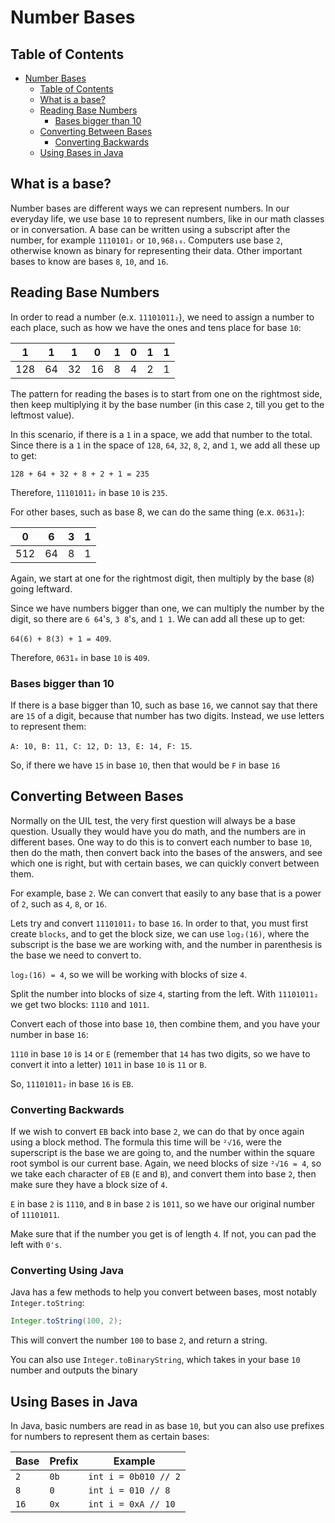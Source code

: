 # Number Bases

## Table of Contents

- [Number Bases](#number-bases)
  - [Table of Contents](#table-of-contents)
  - [What is a base?](#what-is-a-base)
  - [Reading Base Numbers](#reading-base-numbers)
    - [Bases bigger than 10](#bases-bigger-than-10)
  - [Converting Between Bases](#converting-between-bases)
    - [Converting Backwards](#converting-backwards)
  - [Using Bases in Java](#using-bases-in-java)

## What is a base?

Number bases are different ways we can represent numbers.
In our everyday life, we use base `10` to represent numbers, like in our math classes or in conversation.
A base can be written using a subscript after the number, for example `1110101₂` or `10,968₁₀`.
Computers use base `2`, otherwise known as binary for representing their data.
Other important bases to know are bases `8`, `10`, and `16`.

## Reading Base Numbers

In order to read a number (e.x. `11101011₂`), we need to assign a number to each place, such as how we have the ones and tens place for base `10`:

| 1   | 1   | 1   | 0   | 1   | 0   | 1   | 1   |
| --- | --- | --- | --- | --- | --- | --- | --- |
| 128 | 64  | 32  | 16  | 8   | 4   | 2   | 1   |

The pattern for reading the bases is to start from one on the rightmost side, then keep multiplying it by the base number (in this case `2`, till you get to the leftmost value).

In this scenario, if there is a `1` in a space, we add that number to the total.
Since there is a `1` in the space of `128`, `64`, `32`, `8`, `2`, and `1`, we add all these up to get:

`128 + 64 + 32 + 8 + 2 + 1 = 235`

Therefore, `11101011₂` in base `10` is `235`.

For other bases, such as base 8, we can do the same thing (e.x. `0631₈`):

| 0   | 6   | 3   | 1   |
| --- | --- | --- | --- |
| 512 | 64  | 8   | 1   |

Again, we start at one for the rightmost digit, then multiply by the base (`8`) going leftward.

Since we have numbers bigger than one, we can multiply the number by the digit, so there are `6 64`'s, `3 8`'s, and `1 1`.
We can add all these up to get:

`64(6) + 8(3) + 1 = 409`.

Therefore, `0631₈` in base `10` is `409`.

### Bases bigger than 10

If there is a base bigger than 10, such as base `16`, we cannot say that there are `15` of a digit, because that number has two digits.
Instead, we use letters to represent them:

`A: 10, B: 11, C: 12, D: 13, E: 14, F: 15`.

So, if there we have `15` in base `10`, then that would be `F` in base `16`

## Converting Between Bases

Normally on the UIL test, the very first question will always be a base question.
Usually they would have you do math, and the numbers are in different bases.
One way to do this is to convert each number to base `10`, then do the math, then convert back into the bases of the answers, and see which one is right, but with certain bases, we can quickly convert between them.

For example, base `2`. We can convert that easily to any base that is a power of `2`, such as `4`, `8`, or `16`.

Lets try and convert `11101011₂` to base `16`. In order to that, you must first create `blocks`, and to get the block size, we can use `log₂(16)`, where the subscript is the base we are working with, and the number in parenthesis is the base we need to convert to.

`log₂(16) = 4`, so we will be working with blocks of size `4`.

Split the number into blocks of size `4`, starting from the left. With `11101011₂` we get two blocks: `1110` and `1011`.

Convert each of those into base `10`, then combine them, and you have your number in base `16`:

`1110` in base `10` is `14` or `E` (remember that `14` has two digits, so we have to convert it into a letter)
`1011` in base `10` is `11` or `B`.

So, `11101011₂` in base `16` is `EB`.

### Converting Backwards

If we wish to convert `EB` back into base `2`, we can do that by once again using a block method.
The formula this time will be `²√16`, were the superscript is the base we are going to, and the number within the square root symbol is our current base.
Again, we need blocks of size `²√16 = 4`, so we take each character of `EB` (`E` and `B`), and convert them into base `2`, then make sure they have a block size of `4`.

`E` in base `2` is `1110`, and `B` in base `2` is `1011`, so we have our original number of `11101011`.

Make sure that if the number you get is of length `4`.
If not, you can pad the left with `0's`.

### Converting Using Java

Java has a few methods to help you convert between bases, most notably `Integer.toString`:

``` java
Integer.toString(100, 2);
```

This will convert the number `100` to base `2`, and return a string.

You can also use `Integer.toBinaryString`, which takes in your base `10` number and outputs the binary

## Using Bases in Java

In Java, basic numbers are read in as base `10`, but you can also use prefixes for numbers to represent them as certain bases:

| Base | Prefix | Example              |
| ---- | ------ | -------------------- |
| `2`  | `0b`   | `int i = 0b010 // 2` |
| `8`  | `0`    | `int i = 010 // 8`   |
| `16` | `0x`   | `int i = 0xA // 10`  |
